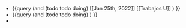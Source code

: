 - {{query (and (todo todo doing) [[Jan 25th, 2022]] [[Trabajos U]] ) }}
- {{query (and (todo todo doing)  ) }}
-